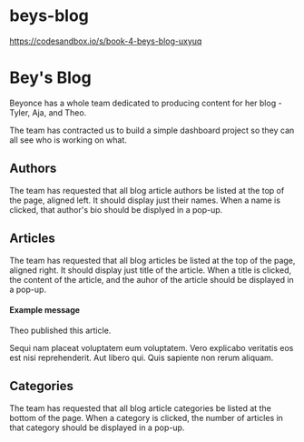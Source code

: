 # beys-blog
https://codesandbox.io/s/book-4-beys-blog-uxyuq


# Bey's Blog

Beyonce has a whole team dedicated to producing content for her blog - Tyler, Aja, and Theo.

The team has contracted us to build a simple dashboard project so they can all see who is working on what.

## Authors

The team has requested that all blog article authors be listed at the top of the page, aligned left. It should display just their names. When a name is clicked, that author's bio should be displyed in a pop-up.

## Articles

The team has requested that all blog articles be listed at the top of the page, aligned right. It should display just title of the article. When a title is clicked, the content of the article, and the auhor of the article should be displayed in a pop-up.

#### Example message

Theo published this article.

Sequi nam placeat voluptatem eum voluptatem. Vero explicabo veritatis eos est nisi reprehenderit. Aut libero qui. Quis sapiente non rerum aliquam.

## Categories

The team has requested that all blog article categories be listed at the bottom of the page. When a category is clicked, the number of articles in that category should be displayed in a pop-up.
